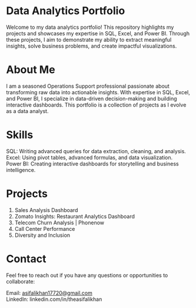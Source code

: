 # Data Analytics Portfolio
Welcome to my data analytics portfolio! This repository highlights my projects and showcases my expertise in SQL, Excel, and Power BI. Through these projects, I aim to demonstrate my ability to extract meaningful insights, solve business problems, and create impactful visualizations.
# About Me
I am a seasoned Operations Support professional passionate about transforming raw data into actionable insights. With expertise in SQL, Excel, and Power BI, I specialize in data-driven decision-making and building interactive dashboards. This portfolio is a collection of projects as I evolve as a data analyst.
# Skills
SQL: Writing advanced queries for data extraction, cleaning, and analysis. <br>
Excel: Using pivot tables, advanced formulas, and data visualization. <br>
Power BI: Creating interactive dashboards for storytelling and business intelligence.

# Projects
1. Sales Analysis Dashboard
2. Zomato Insights: Restaurant Analytics Dashboard
3. Telecom Churn Analysis | Phonenow
4. Call Center Performance
5. Diversity and Inclusion

# Contact
Feel free to reach out if you have any questions or opportunities to collaborate:

Email: asifalikhan17720@gmail.com <br>
LinkedIn: linkedin.com/in/theasifalikhan
